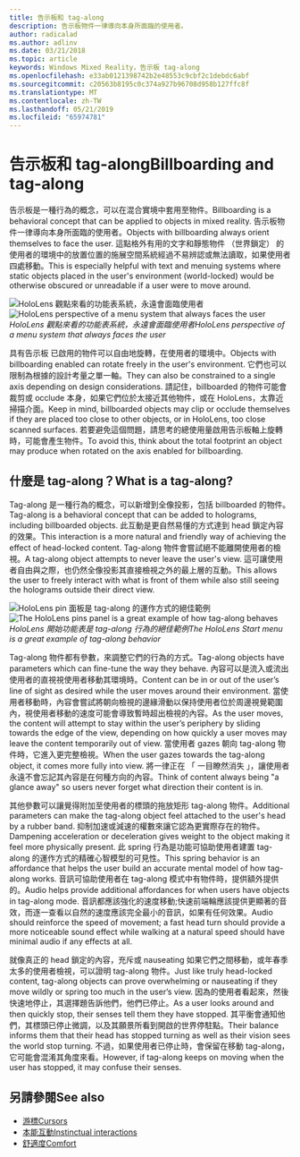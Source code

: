 ```yaml
---
title: 告示板和 tag-along
description: 告示板物件一律導向本身所面臨的使用者。
author: radicalad
ms.author: adlinv
ms.date: 03/21/2018
ms.topic: article
keywords: Windows Mixed Reality，告示板 tag-along
ms.openlocfilehash: e33ab0121398742b2e48553c9cbf2c1debdc6abf
ms.sourcegitcommit: c20563b8195c0c374a927b96708d958b127ffc8f
ms.translationtype: MT
ms.contentlocale: zh-TW
ms.lasthandoff: 05/21/2019
ms.locfileid: "65974781"
---
```

# <a name="billboarding-and-tag-along"></a><span data-ttu-id="13c1d-104">告示板和 tag-along</span><span class="sxs-lookup"><span data-stu-id="13c1d-104">Billboarding and tag-along</span></span>

<span data-ttu-id="13c1d-105">告示板是一種行為的概念，可以在混合實境中套用至物件。</span><span class="sxs-lookup"><span data-stu-id="13c1d-105">Billboarding is a behavioral concept that can be applied to objects in mixed reality.</span></span> <span data-ttu-id="13c1d-106">告示板物件一律導向本身所面臨的使用者。</span><span class="sxs-lookup"><span data-stu-id="13c1d-106">Objects with billboarding always orient themselves to face the user.</span></span> <span data-ttu-id="13c1d-107">這點格外有用的文字和靜態物件 （世界鎖定） 的使用者的環境中的放置位置的施展空間系統經過不易辨認或無法讀取，如果使用者四處移動。</span><span class="sxs-lookup"><span data-stu-id="13c1d-107">This is especially helpful with text and menuing systems where static objects placed in the user's environment (world-locked) would be otherwise obscured or unreadable if a user were to move around.</span></span>

<span data-ttu-id="13c1d-108">![HoloLens 觀點來看的功能表系統，永遠會面臨使用者](images/billboarding-fragments.gif)</span><span class="sxs-lookup"><span data-stu-id="13c1d-108">![HoloLens perspective of a menu system that always faces the user](images/billboarding-fragments.gif)</span></span><br>
<span data-ttu-id="13c1d-109">*HoloLens 觀點來看的功能表系統，永遠會面臨使用者*</span><span class="sxs-lookup"><span data-stu-id="13c1d-109">*HoloLens perspective of a menu system that always faces the user*</span></span>

<span data-ttu-id="13c1d-110">具有告示板 已啟用的物件可以自由地旋轉，在使用者的環境中。</span><span class="sxs-lookup"><span data-stu-id="13c1d-110">Objects with billboarding enabled can rotate freely in the user's environment.</span></span> <span data-ttu-id="13c1d-111">它們也可以限制為根據的設計考量之單一軸。</span><span class="sxs-lookup"><span data-stu-id="13c1d-111">They can also be constrained to a single axis depending on design considerations.</span></span> <span data-ttu-id="13c1d-112">請記住，billboarded 的物件可能會裁剪或 occlude 本身，如果它們位於太接近其他物件，或在 HoloLens，太靠近掃描介面。</span><span class="sxs-lookup"><span data-stu-id="13c1d-112">Keep in mind, billboarded objects may clip or occlude themselves if they are placed too close to other objects, or in HoloLens, too close scanned surfaces.</span></span> <span data-ttu-id="13c1d-113">若要避免這個問題，請思考的總使用量啟用告示板軸上旋轉時，可能會產生物件。</span><span class="sxs-lookup"><span data-stu-id="13c1d-113">To avoid this, think about the total footprint an object may produce when rotated on the axis enabled for billboarding.</span></span>

## <a name="what-is-a-tag-along"></a><span data-ttu-id="13c1d-114">什麼是 tag-along？</span><span class="sxs-lookup"><span data-stu-id="13c1d-114">What is a tag-along?</span></span>

<span data-ttu-id="13c1d-115">Tag-along 是一種行為的概念，可以新增到全像投影，包括 billboarded 的物件。</span><span class="sxs-lookup"><span data-stu-id="13c1d-115">Tag-along is a behavioral concept that can be added to holograms, including billboarded objects.</span></span> <span data-ttu-id="13c1d-116">此互動是更自然易懂的方式達到 head 鎖定內容的效果。</span><span class="sxs-lookup"><span data-stu-id="13c1d-116">This interaction is a more natural and friendly way of achieving the effect of head-locked content.</span></span> <span data-ttu-id="13c1d-117">Tag-along 物件會嘗試絕不能離開使用者的檢視。</span><span class="sxs-lookup"><span data-stu-id="13c1d-117">A tag-along object attempts to never leave the user's view.</span></span> <span data-ttu-id="13c1d-118">這可讓使用者自由與之際，也仍然全像投影其直接檢視之外的最上層的互動。</span><span class="sxs-lookup"><span data-stu-id="13c1d-118">This allows the user to freely interact with what is front of them while also still seeing the holograms outside their direct view.</span></span>

<span data-ttu-id="13c1d-119">![HoloLens pin 面板是 tag-along 的運作方式的絕佳範例](images/tagalong-1000px.jpg)</span><span class="sxs-lookup"><span data-stu-id="13c1d-119">![The HoloLens pins panel is a great example of how tag-along behaves](images/tagalong-1000px.jpg)</span></span><br>
<span data-ttu-id="13c1d-120">*HoloLens 開始功能表是 tag-along 行為的絕佳範例*</span><span class="sxs-lookup"><span data-stu-id="13c1d-120">*The HoloLens Start menu is a great example of tag-along behavior*</span></span>

<span data-ttu-id="13c1d-121">Tag-along 物件都有參數，來調整它們的行為的方式。</span><span class="sxs-lookup"><span data-stu-id="13c1d-121">Tag-along objects have parameters which can fine-tune the way they behave.</span></span> <span data-ttu-id="13c1d-122">內容可以是流入或流出使用者的直視視使用者移動其環境時。</span><span class="sxs-lookup"><span data-stu-id="13c1d-122">Content can be in or out of the user’s line of sight as desired while the user moves around their environment.</span></span> <span data-ttu-id="13c1d-123">當使用者移動時，內容會嘗試將朝向檢視的邊緣滑動以保持使用者位於周邊視覺範圍內，視使用者移動的速度可能會導致暫時超出檢視的內容。</span><span class="sxs-lookup"><span data-stu-id="13c1d-123">As the user moves, the content will attempt to stay within the user’s periphery by sliding towards the edge of the view, depending on how quickly a user moves may leave the content temporarily out of view.</span></span> <span data-ttu-id="13c1d-124">當使用者 gazes 朝向 tag-along 物件時，它進入更完整檢視。</span><span class="sxs-lookup"><span data-stu-id="13c1d-124">When the user gazes towards the tag-along object, it comes more fully into view.</span></span> <span data-ttu-id="13c1d-125">將一律正在 「 一目瞭然消失 」，讓使用者永遠不會忘記其內容是在何種方向的內容。</span><span class="sxs-lookup"><span data-stu-id="13c1d-125">Think of content always being "a glance away" so users never forget what direction their content is in.</span></span>

<span data-ttu-id="13c1d-126">其他參數可以讓覺得附加至使用者的標頭的拖放矩形 tag-along 物件。</span><span class="sxs-lookup"><span data-stu-id="13c1d-126">Additional parameters can make the tag-along object feel attached to the user's head by a rubber band.</span></span> <span data-ttu-id="13c1d-127">抑制加速或減速的權數來讓它認為更實際存在的物件。</span><span class="sxs-lookup"><span data-stu-id="13c1d-127">Dampening acceleration or deceleration gives weight to the object making it feel more physically present.</span></span> <span data-ttu-id="13c1d-128">此 spring 行為是功能可協助使用者建置 tag-along 的運作方式的精確心智模型的可見性。</span><span class="sxs-lookup"><span data-stu-id="13c1d-128">This spring behavior is an affordance that helps the user build an accurate mental model of how tag-along works.</span></span> <span data-ttu-id="13c1d-129">音訊可協助使用者在 tag-along 模式中有物件時，提供額外提供的。</span><span class="sxs-lookup"><span data-stu-id="13c1d-129">Audio helps provide additional affordances for when users have objects in tag-along mode.</span></span> <span data-ttu-id="13c1d-130">音訊都應該強化的速度移動;快速前端輪應該提供更顯著的音效，而逐一查看以自然的速度應該完全最小的音訊，如果有任何效果。</span><span class="sxs-lookup"><span data-stu-id="13c1d-130">Audio should reinforce the speed of movement; a fast head turn should provide a more noticeable sound effect while walking at a natural speed should have minimal audio if any effects at all.</span></span>

<span data-ttu-id="13c1d-131">就像真正的 head 鎖定的內容，充斥或 nauseating 如果它們之間移動，或年春季太多的使用者檢視，可以證明 tag-along 物件。</span><span class="sxs-lookup"><span data-stu-id="13c1d-131">Just like truly head-locked content, tag-along objects can prove overwhelming or nauseating if they move wildly or spring too much in the user’s view.</span></span> <span data-ttu-id="13c1d-132">因為的使用者看起來，然後快速地停止，其選擇題告訴他們，他們已停止。</span><span class="sxs-lookup"><span data-stu-id="13c1d-132">As a user looks around and then quickly stop, their senses tell them they have stopped.</span></span> <span data-ttu-id="13c1d-133">其平衡會通知他們，其標頭已停止微調，以及其願景所看到開啟的世界停駐點。</span><span class="sxs-lookup"><span data-stu-id="13c1d-133">Their balance informs them that their head has stopped turning as well as their vision sees the world stop turning.</span></span> <span data-ttu-id="13c1d-134">不過，如果使用者已停止時，會保留在移動 tag-along，它可能會混淆其角度來看。</span><span class="sxs-lookup"><span data-stu-id="13c1d-134">However, if tag-along keeps on moving when the user has stopped, it may confuse their senses.</span></span>

## <a name="see-also"></a><span data-ttu-id="13c1d-135">另請參閱</span><span class="sxs-lookup"><span data-stu-id="13c1d-135">See also</span></span>
* [<span data-ttu-id="13c1d-136">游標</span><span class="sxs-lookup"><span data-stu-id="13c1d-136">Cursors</span></span>](cursors.md)
* [<span data-ttu-id="13c1d-137">本能互動</span><span class="sxs-lookup"><span data-stu-id="13c1d-137">Instinctual interactions</span></span>](interaction-fundamentals.md)
* [<span data-ttu-id="13c1d-138">舒適度</span><span class="sxs-lookup"><span data-stu-id="13c1d-138">Comfort</span></span>](comfort.md)
